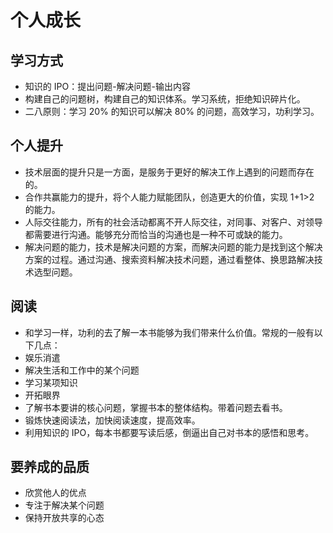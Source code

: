 # 个人成长

## 学习方式

* 知识的 IPO：提出问题-解决问题-输出内容
* 构建自己的问题树，构建自己的知识体系。学习系统，拒绝知识碎片化。
* 二八原则：学习 20% 的知识可以解决 80% 的问题，高效学习，功利学习。

## 个人提升

* 技术层面的提升只是一方面，是服务于更好的解决工作上遇到的问题而存在的。
* 合作共赢能力的提升，将个人能力赋能团队，创造更大的价值，实现 1+1>2 的能力。
* 人际交往能力，所有的社会活动都离不开人际交往，对同事、对客户、对领导都需要进行沟通。能够充分而恰当的沟通也是一种不可或缺的能力。
* 解决问题的能力，技术是解决问题的方案，而解决问题的能力是找到这个解决方案的过程。通过沟通、搜索资料解决技术问题，通过看整体、换思路解决技术选型问题。

## 阅读

* 和学习一样，功利的去了解一本书能够为我们带来什么价值。常规的一般有以下几点：
 * 娱乐消遣
 * 解决生活和工作中的某个问题
 * 学习某项知识
 * 开拓眼界
* 了解书本要讲的核心问题，掌握书本的整体结构。带着问题去看书。
* 锻炼快速阅读法，加快阅读速度，提高效率。
* 利用知识的 IPO，每本书都要写读后感，倒逼出自己对书本的感悟和思考。

## 要养成的品质

* 欣赏他人的优点
* 专注于解决某个问题
* 保持开放共享的心态